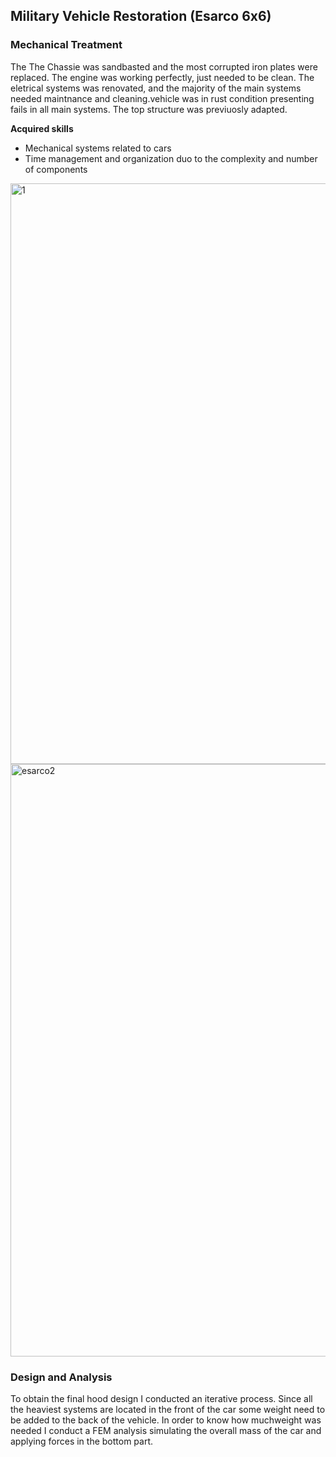 ## Military Vehicle Restoration (Esarco 6x6)

### Mechanical Treatment
The The Chassie was sandbasted and the most corrupted iron plates were replaced.
The engine was working perfectly, just needed to be clean. The eletrical systems was renovated, and the majority of the main systems needed maintnance and cleaning.vehicle was in rust condition presenting fails in all main systems. The top structure was previuosly adapted. 

**Acquired skills** 
- Mechanical systems related to cars
- Time management and organization duo to the complexity and number of components

<img width="929" alt="1" src="https://user-images.githubusercontent.com/70322978/91446853-e2a99580-e86f-11ea-985a-9dd114e3a6cc.png">
<img width="948" alt="esarco2" src="https://user-images.githubusercontent.com/70322978/91447950-2c46b000-e871-11ea-81b9-90843e7987fc.png">

### Design and Analysis

To obtain the final hood design I conducted an iterative process.
Since all the heaviest systems are located in the front of the car some weight need to be added to the back of the vehicle. In order to know how muchweight was needed I conduct a FEM analysis simulating the overall mass of the car and applying forces in the bottom part.


